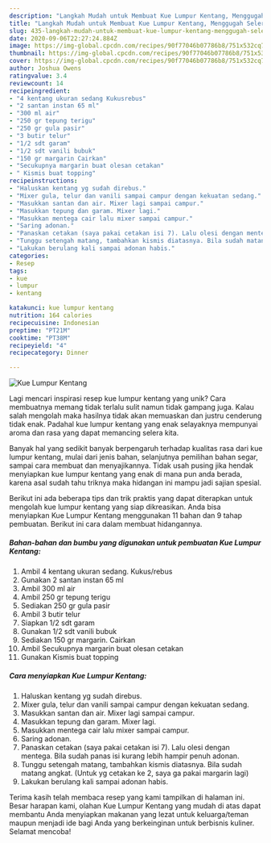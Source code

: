 ```yaml
---
description: "Langkah Mudah untuk Membuat Kue Lumpur Kentang, Menggugah Selera"
title: "Langkah Mudah untuk Membuat Kue Lumpur Kentang, Menggugah Selera"
slug: 435-langkah-mudah-untuk-membuat-kue-lumpur-kentang-menggugah-selera
date: 2020-09-06T22:27:24.884Z
image: https://img-global.cpcdn.com/recipes/90f77046b07786b8/751x532cq70/kue-lumpur-kentang-foto-resep-utama.jpg
thumbnail: https://img-global.cpcdn.com/recipes/90f77046b07786b8/751x532cq70/kue-lumpur-kentang-foto-resep-utama.jpg
cover: https://img-global.cpcdn.com/recipes/90f77046b07786b8/751x532cq70/kue-lumpur-kentang-foto-resep-utama.jpg
author: Joshua Owens
ratingvalue: 3.4
reviewcount: 14
recipeingredient:
- "4 kentang ukuran sedang Kukusrebus"
- "2 santan instan 65 ml"
- "300 ml air"
- "250 gr tepung terigu"
- "250 gr gula pasir"
- "3 butir telur"
- "1/2 sdt garam"
- "1/2 sdt vanili bubuk"
- "150 gr margarin Cairkan"
- "Secukupnya margarin buat olesan cetakan"
- " Kismis buat topping"
recipeinstructions:
- "Haluskan kentang yg sudah direbus."
- "Mixer gula, telur dan vanili sampai campur dengan kekuatan sedang."
- "Masukkan santan dan air. Mixer lagi sampai campur."
- "Masukkan tepung dan garam. Mixer lagi."
- "Masukkan mentega cair lalu mixer sampai campur."
- "Saring adonan."
- "Panaskan cetakan (saya pakai cetakan isi 7). Lalu olesi dengan mentega. Bila sudah panas isi kurang lebih hampir penuh adonan."
- "Tunggu setengah matang, tambahkan kismis diatasnya. Bila sudah matang angkat. (Untuk yg cetakan ke 2, saya ga pakai margarin lagi)"
- "Lakukan berulang kali sampai adonan habis."
categories:
- Resep
tags:
- kue
- lumpur
- kentang

katakunci: kue lumpur kentang 
nutrition: 164 calories
recipecuisine: Indonesian
preptime: "PT21M"
cooktime: "PT38M"
recipeyield: "4"
recipecategory: Dinner

---
```



![Kue Lumpur Kentang](https://img-global.cpcdn.com/recipes/90f77046b07786b8/751x532cq70/kue-lumpur-kentang-foto-resep-utama.jpg)

Lagi mencari inspirasi resep kue lumpur kentang yang unik? Cara membuatnya memang tidak terlalu sulit namun tidak gampang juga. Kalau salah mengolah maka hasilnya tidak akan memuaskan dan justru cenderung tidak enak. Padahal kue lumpur kentang yang enak selayaknya mempunyai aroma dan rasa yang dapat memancing selera kita.

Banyak hal yang sedikit banyak berpengaruh terhadap kualitas rasa dari kue lumpur kentang, mulai dari jenis bahan, selanjutnya pemilihan bahan segar, sampai cara membuat dan menyajikannya. Tidak usah pusing jika hendak menyiapkan kue lumpur kentang yang enak di mana pun anda berada, karena asal sudah tahu triknya maka hidangan ini mampu jadi sajian spesial.




Berikut ini ada beberapa tips dan trik praktis yang dapat diterapkan untuk mengolah kue lumpur kentang yang siap dikreasikan. Anda bisa menyiapkan Kue Lumpur Kentang menggunakan 11 bahan dan 9 tahap pembuatan. Berikut ini cara dalam membuat hidangannya.

<!--inarticleads1-->

##### Bahan-bahan dan bumbu yang digunakan untuk pembuatan Kue Lumpur Kentang:

1. Ambil 4 kentang ukuran sedang. Kukus/rebus
1. Gunakan 2 santan instan 65 ml
1. Ambil 300 ml air
1. Ambil 250 gr tepung terigu
1. Sediakan 250 gr gula pasir
1. Ambil 3 butir telur
1. Siapkan 1/2 sdt garam
1. Gunakan 1/2 sdt vanili bubuk
1. Sediakan 150 gr margarin. Cairkan
1. Ambil Secukupnya margarin buat olesan cetakan
1. Gunakan  Kismis buat topping




<!--inarticleads2-->

##### Cara menyiapkan Kue Lumpur Kentang:

1. Haluskan kentang yg sudah direbus.
1. Mixer gula, telur dan vanili sampai campur dengan kekuatan sedang.
1. Masukkan santan dan air. Mixer lagi sampai campur.
1. Masukkan tepung dan garam. Mixer lagi.
1. Masukkan mentega cair lalu mixer sampai campur.
1. Saring adonan.
1. Panaskan cetakan (saya pakai cetakan isi 7). Lalu olesi dengan mentega. Bila sudah panas isi kurang lebih hampir penuh adonan.
1. Tunggu setengah matang, tambahkan kismis diatasnya. Bila sudah matang angkat. (Untuk yg cetakan ke 2, saya ga pakai margarin lagi)
1. Lakukan berulang kali sampai adonan habis.




Terima kasih telah membaca resep yang kami tampilkan di halaman ini. Besar harapan kami, olahan Kue Lumpur Kentang yang mudah di atas dapat membantu Anda menyiapkan makanan yang lezat untuk keluarga/teman maupun menjadi ide bagi Anda yang berkeinginan untuk berbisnis kuliner. Selamat mencoba!
